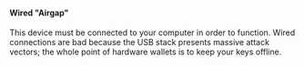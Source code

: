 #### Wired "Airgap"
This device must be connected to your computer in order to function.
Wired connections are bad because the USB stack presents massive attack vectors; the whole point of hardware wallets is to keep your keys offline.
